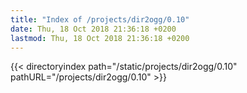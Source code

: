 ```yaml
---
title: "Index of /projects/dir2ogg/0.10"
date: Thu, 18 Oct 2018 21:36:18 +0200
lastmod: Thu, 18 Oct 2018 21:36:18 +0200
---
```



{{< directoryindex path="/static/projects/dir2ogg/0.10" pathURL="/projects/dir2ogg/0.10" >}}
